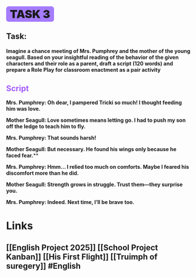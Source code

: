 # <span style = "animation: fadeInUp 0.7s ease-in-out; font-weight: bold;"><span style="background-color: rgba(150,100,255, 0.85); font-size: 30; font-weight: 1000; padding: 3px; padding-right: 10px; padding-left: 10px; border-radius: 7px;">TASK 3</span></span>

## <span style = "animation: fadeInUp 0.7s ease-in-out; font-weight: bold;">Task:</span>

#### <span style = "animation: fadeInUp 0.7s ease-in-out; font-weight: bold;">Imagine a chance meeting of Mrs. Pumphrey and the mother of the young seagull. Based on your insightful reading of the behavior of the given characters and their role as a parent, draft a script (120 words) and prepare a Role Play for classroom enactment as a pair activity</span>

## <span style = "animation: fadeInUp 0.7s ease-in-out; font-weight: bold;"><span style="color:#a259ff;">Script</span></span>

**<span style = "animation: fadeInUp 0.7s ease-in-out; font-weight: bold;">Mrs. Pumphrey: Oh dear, I pampered Tricki so much! I thought feeding him was love.**</span>

**<span style = "animation: fadeInUp 0.7s ease-in-out; font-weight: bold;">Mother Seagull: Love sometimes means letting go. I had to push my son off the ledge to teach him to fly.</span>**

<span style = "animation: fadeInUp 0.7s ease-in-out; font-weight: bold;">Mrs. Pumphrey: That sounds harsh!</span>

<span style = "animation: fadeInUp 0.7s ease-in-out; font-weight: bold;">Mother Seagull: But necessary. He found his wings only because he faced fear.</span>**

<span style = "animation: fadeInUp 0.7s ease-in-out; font-weight: bold;">Mrs. Pumphrey: Hmm... I relied too much on comforts. Maybe I feared his discomfort more than he did.</span>

<span style = "animation: fadeInUp 0.7s ease-in-out; font-weight: bold;">Mother Seagull: Strength grows in struggle. Trust them—they surprise you.</span>

<span style = "animation: fadeInUp 0.7s ease-in-out; font-weight: bold;">Mrs. Pumphrey: Indeed. Next time, I’ll be brave too.</span>

# Links
## [[English Project 2025]] [[School Project Kanban]] [[His First Flight]] [[Truimph of suregery]] #English 